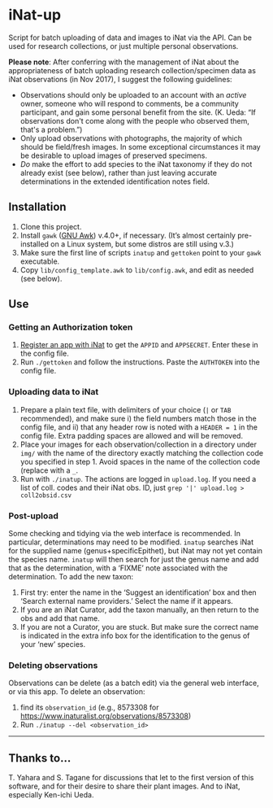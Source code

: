 # iNat-up

Script for batch uploading of data and images to iNat via the API. Can
be used for research collections, or just multiple personal
observations.

**Please note**: After conferring with the management of iNat about
the appropriateness of batch uploading research collection/specimen
data as iNat observations (in Nov 2017), I suggest the following
guidelines:

 * Observations should only be uploaded to an account with an _active_
   owner, someone who will respond to comments, be a community
   participant, and gain some personal benefit from the
   site. (K. Ueda: “If observations don't come along with the people
   who observed them, that's a problem.”)
 * Only upload observations with photographs, the majority of which
   should be field/fresh images. In some exceptional circumstances it
   may be desirable to upload images of preserved specimens.
 * _Do_ make the effort to add species to the iNat taxonomy if they do
   not already exist (see below), rather than just leaving accurate
   determinations in the extended identification notes field.

## Installation

 1. Clone this project.
 2. Install `gawk` ([GNU Awk](https://www.gnu.org/software/gawk/))
    v.4.0+, if necessary. (It’s almost certainly pre-installed on a
    Linux system, but some distros are still using v.3.)
 3. Make sure the first line of scripts `inatup` and `gettoken` point to your
    `gawk` executable.
 4. Copy `lib/config_template.awk` to `lib/config.awk`, and edit as
    needed (see below). 

## Use

### Getting an Authorization token

 1. [Register an app with iNat](https://www.inaturalist.org/oauth/applications)
    to get the `APPID` and `APPSECRET`. Enter these in the config file.
 2. Run `./gettoken` and follow the instructions. Paste the `AUTHTOKEN` into 
    the config file.
 
### Uploading data to iNat

 1. Prepare a plain text file, with delimiters of your choice (`|` or
    `TAB` recommended), and make sure i) the field numbers match those
    in the config file, and ii) that any header row is noted with a
    `HEADER = 1` in the config file. Extra padding spaces are allowed
    and will be removed.
 2. Place your images for each observation/collection in a directory
    under `img/` with the name of the directory exactly matching the
    collection code you specified in step 1. Avoid spaces in the name
    of the collection code (replace with a `_`.
 3. Run with `./inatup`.  The actions are logged in `upload.log`. If
    you need a list of coll. codes and their iNat obs. ID, just `grep '|'
    upload.log > coll2obsid.csv`

### Post-upload 

Some checking and tidying via the web interface is recommended.  In
particular, determinations may need to be modified.  `inatup` searches
iNat for the supplied name (genus+specificEpithet), but iNat may not
yet contain the species name. `inatup` will then search for just the
genus name and add that as the determination, with a ‘FIXME’ note
associated with the determination. To add the new taxon:

 1. First try: enter
    the name in the ‘Suggest an identification’ box and then ‘Search
    external name providers.’ Select the name if it appears.
 2. If you are an iNat Curator, add the taxon manually, an then return
    to the obs and add that name.
 3. If you are not a Curator, you are stuck. But make sure the correct
    name is indicated in the extra info box for the identification to the
    genus of your ‘new’ species.

### Deleting observations 

Observations can be delete (as a batch edit) via the general web
interface, or via this app. To delete an observation:

 1. find its
    `observation_id` (e.g., 8573308 for
     <https://www.inaturalist.org/observations/8573308>)
 2. Run `./inatup --del <observation_id>`

----

## Thanks to...

T. Yahara and S. Tagane for discussions that let to the first version
of this software, and for their desire to share their plant
images. And to iNat, especially Ken-ichi Ueda.



